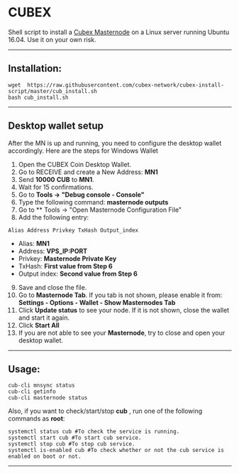 # CUBEX
Shell script to install a [Cubex Masternode](https://discord.gg/QHjwumq) on a Linux server running Ubuntu 16.04. Use it on your own risk.

***
## Installation:
```
wget  https://raw.githubusercontent.com/cubex-network/cubex-install-script/master/cub_install.sh
bash cub_install.sh
```
***

## Desktop wallet setup

After the MN is up and running, you need to configure the desktop wallet accordingly. Here are the steps for Windows Wallet
1. Open the CUBEX Coin Desktop Wallet.
2. Go to RECEIVE and create a New Address: **MN1**
3. Send **10000** **CUB** to **MN1**.
4. Wait for 15 confirmations.
5. Go to **Tools -> "Debug console - Console"**
6. Type the following command: **masternode outputs**
7. Go to  ** Tools -> "Open Masternode Configuration File"
8. Add the following entry:
```
Alias Address Privkey TxHash Output_index
```
* Alias: **MN1**
* Address: **VPS_IP:PORT**
* Privkey: **Masternode Private Key**
* TxHash: **First value from Step 6**
* Output index:  **Second value from Step 6**
9. Save and close the file.
10. Go to **Masternode Tab**. If you tab is not shown, please enable it from: **Settings - Options - Wallet - Show Masternodes Tab**
11. Click **Update status** to see your node. If it is not shown, close the wallet and start it again.
10. Click **Start All**
11. If you are not able to see your **Masternode**, try to close and open your desktop wallet.

***

## Usage:

```
cub-cli mnsync status
cub-cli getinfo
cub-cli masternode status
```

Also, if you want to check/start/stop **cub** , run one of the following commands as **root**:

```
systemctl status cub #To check the service is running.
systemctl start cub #To start cub service.
systemctl stop cub #To stop cub service.
systemctl is-enabled cub #To check whether or not the cub service is enabled on boot or not.
```

***
